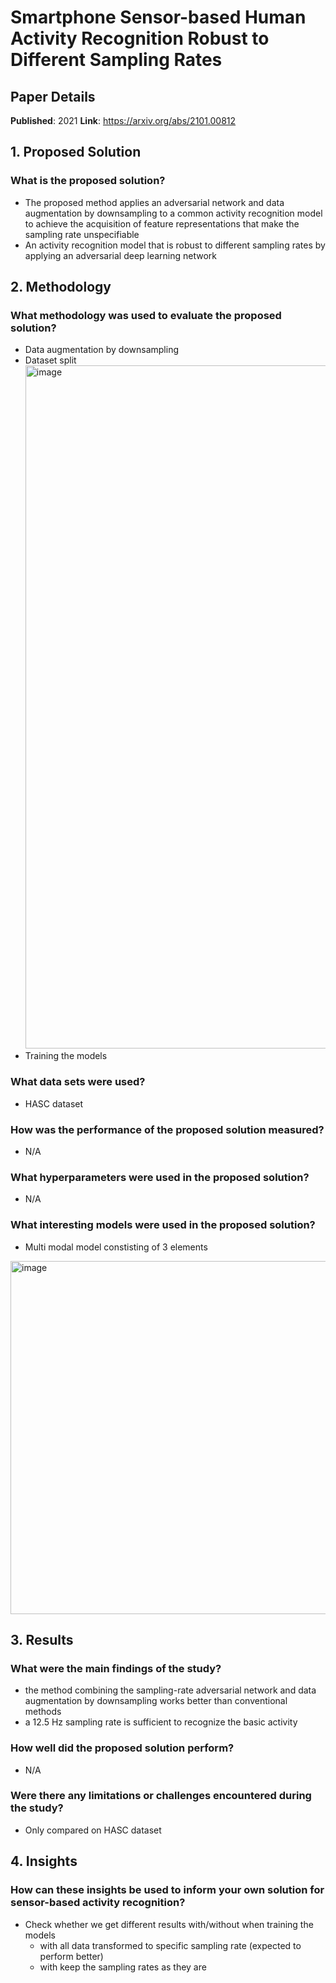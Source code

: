 # Smartphone Sensor-based Human Activity Recognition Robust to Different Sampling Rates

## Paper Details

**Published**: 2021
**Link**: https://arxiv.org/abs/2101.00812

## 1. Proposed Solution

### What is the proposed solution?
- The proposed
method applies an adversarial network and data augmentation by downsampling to a common activity recognition model
to achieve the acquisition of feature representations that make the sampling rate unspecifiable
- An activity recognition model that is robust to different sampling rates by applying an adversarial deep learning network

## 2. Methodology

### What methodology was used to evaluate the proposed solution?
- Data augmentation by downsampling
- Dataset split <img width="1093" alt="image" src="https://user-images.githubusercontent.com/22744751/224159194-4f74d7d7-34e0-4f04-9c1e-d2d2476534db.png">
- Training the models

### What data sets were used?
- HASC dataset

### How was the performance of the proposed solution measured?
- N/A

### What hyperparameters were used in the proposed solution?
- N/A

### What interesting models were used in the proposed solution?
- Multi modal model constisting of 3 elements

<img width="565" alt="image" src="https://user-images.githubusercontent.com/22744751/224158217-2aea0c86-cd95-4ee8-96d8-0557deed53a6.png">

## 3. Results

### What were the main findings of the study?
- the method combining the sampling-rate adversarial network and data augmentation by downsampling works better than conventional methods
- a 12.5 Hz sampling rate is sufficient to recognize the basic activity

### How well did the proposed solution perform?
- N/A

### Were there any limitations or challenges encountered during the study?
- Only compared on HASC dataset

## 4. Insights

### How can these insights be used to inform your own solution for sensor-based activity recognition?
- Check whether we get different results with/without when training the models
  - with all data transformed to specific sampling rate (expected to perform better)
  - with keep the sampling rates as they are
